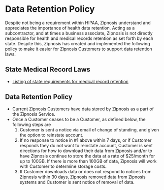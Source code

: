 # Data Retention Policy

Despite not being a requirement within HIPAA, Zipnosis understand and appreciates the importance of health data retention. Acting as a subcontractor, and at times a business associate, Zipnosis is not directly responsible for health and medical records retention as set forth by each state. Despite this, Zipnosis has created and implemented the following policy to make it easier for Zipnosis Customers to support data retention laws.

## State Medical Record Laws

* [Listing of state requirements for medical record retention](http://www.healthit.gov/sites/default/files/appa7-1.pdf)

## Data Retention Policy

* Current Zipnosis Customers have data stored by Zipnosis as a part of the Zipnosis Service.
* Once a Customer ceases to be a Customer, as defined below, the following steps are
	1. Customer is sent a notice via email of change of standing, and given the option to reinstate account.
	2. If no response to notice in #1 above within 7 days, or if Customer responds they do not want to reinstate account, Customer is sent directions for how to download their data from Zipnosis and/or to have Zipnosis continue to store the data at a rate of $25/month for up to 100GB. If there is more than 100GB of data, Zipnosis will work with Customer to determine storage costs.
	3. If Customer downloads data or does not respond to notices from Zipnosis within 30 days, Zipnosis removed data from Zipnosis systems and Customer is sent notice of removal of data.
